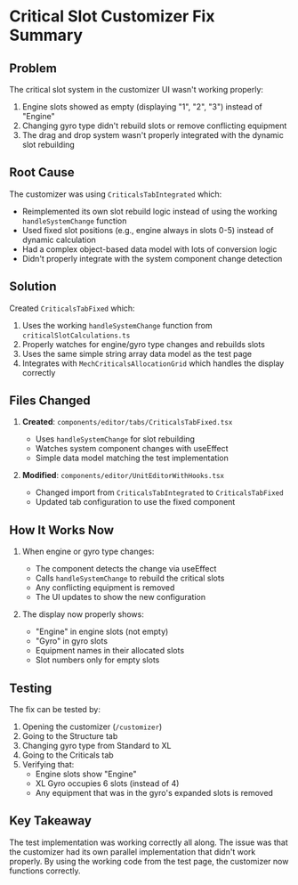 # Critical Slot Customizer Fix Summary

## Problem
The critical slot system in the customizer UI wasn't working properly:
1. Engine slots showed as empty (displaying "1", "2", "3") instead of "Engine"
2. Changing gyro type didn't rebuild slots or remove conflicting equipment
3. The drag and drop system wasn't properly integrated with the dynamic slot rebuilding

## Root Cause
The customizer was using `CriticalsTabIntegrated` which:
- Reimplemented its own slot rebuild logic instead of using the working `handleSystemChange` function
- Used fixed slot positions (e.g., engine always in slots 0-5) instead of dynamic calculation
- Had a complex object-based data model with lots of conversion logic
- Didn't properly integrate with the system component change detection

## Solution
Created `CriticalsTabFixed` which:
1. Uses the working `handleSystemChange` function from `criticalSlotCalculations.ts`
2. Properly watches for engine/gyro type changes and rebuilds slots
3. Uses the same simple string array data model as the test page
4. Integrates with `MechCriticalsAllocationGrid` which handles the display correctly

## Files Changed
1. **Created**: `components/editor/tabs/CriticalsTabFixed.tsx`
   - Uses `handleSystemChange` for slot rebuilding
   - Watches system component changes with useEffect
   - Simple data model matching the test implementation

2. **Modified**: `components/editor/UnitEditorWithHooks.tsx`
   - Changed import from `CriticalsTabIntegrated` to `CriticalsTabFixed`
   - Updated tab configuration to use the fixed component

## How It Works Now
1. When engine or gyro type changes:
   - The component detects the change via useEffect
   - Calls `handleSystemChange` to rebuild the critical slots
   - Any conflicting equipment is removed
   - The UI updates to show the new configuration

2. The display now properly shows:
   - "Engine" in engine slots (not empty)
   - "Gyro" in gyro slots
   - Equipment names in their allocated slots
   - Slot numbers only for empty slots

## Testing
The fix can be tested by:
1. Opening the customizer (`/customizer`)
2. Going to the Structure tab
3. Changing gyro type from Standard to XL
4. Going to the Criticals tab
5. Verifying that:
   - Engine slots show "Engine"
   - XL Gyro occupies 6 slots (instead of 4)
   - Any equipment that was in the gyro's expanded slots is removed

## Key Takeaway
The test implementation was working correctly all along. The issue was that the customizer had its own parallel implementation that didn't work properly. By using the working code from the test page, the customizer now functions correctly.
